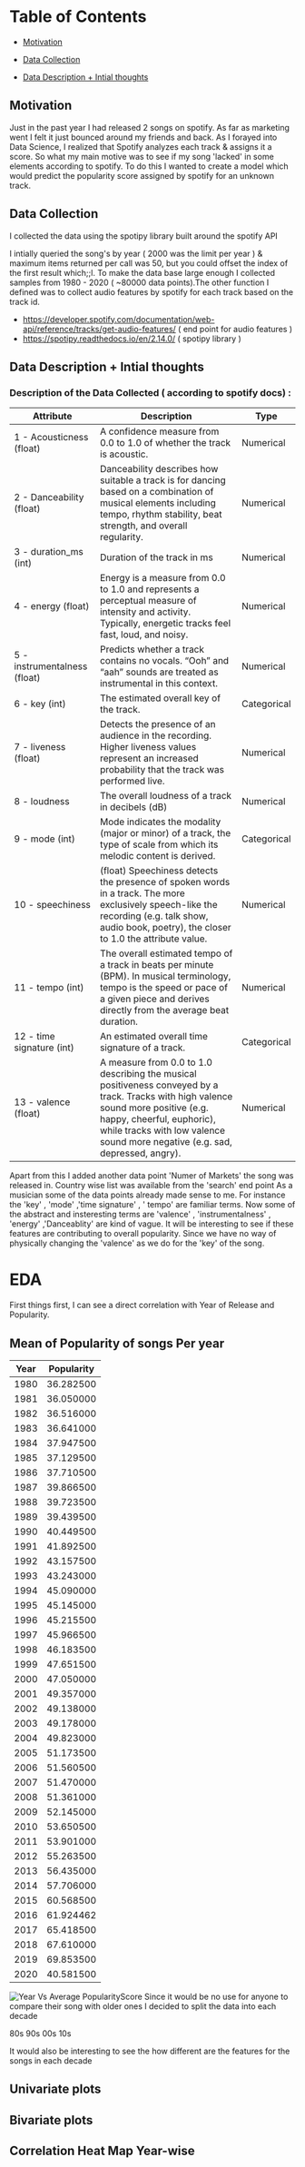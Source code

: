 # Table of Contents
* [Motivation](https://github.com/ArnabPushilal/SpotifyProject/blob/master/README.md#motivation)

* [Data Collection](https://github.com/ArnabPushilal/SpotifyProject/blob/master/README.md#data-collection)

* [Data Description + Intial thoughts](https://github.com/ArnabPushilal/SpotifyProject/blob/master/README.md#data-description--intial-thoughts)

## Motivation
Just in the past year I had released 2 songs on spotify. As far as marketing went I felt it just bounced around my friends and back. As I forayed into Data Science, I realized that Spotify analyzes each track & assigns it a score.  So what my main motive was to see if my song 'lacked' in some elements according to spotify. To do this I wanted to create a model which would predict the popularity score assigned by spotify for an unknown track.

## Data Collection
I collected the data using the spotipy library built around the spotify API

I intially queried the song's by year ( 2000 was the limit per year ) & maximum items returned per call was 50, but you could offset the index of the first result which;;l. To make the data base large enough I collected samples from 1980 - 2020 ( ~80000 data points).The other function I defined was to collect audio features by spotify for each track based on the track id.

* https://developer.spotify.com/documentation/web-api/reference/tracks/get-audio-features/ ( end point for audio features )
* https://spotipy.readthedocs.io/en/2.14.0/ ( spotipy library )

## Data Description + Intial thoughts

### Description of the Data Collected ( according to spotify docs) :
|Attribute |Description| Type |
|--- | --- | --- |
|1 - Acousticness (float) | A confidence measure from 0.0 to 1.0 of whether the track is acoustic.| Numerical|
|2 - Danceability (float)| Danceability describes how suitable a track is for dancing based on a combination of musical elements including tempo, rhythm stability, beat strength, and overall regularity.| Numerical |
|3 - duration_ms (int)| Duration of the track in ms|Numerical|
|4 - energy (float)| Energy is a measure from 0.0 to 1.0 and represents a perceptual measure of intensity and activity. Typically, energetic tracks feel fast, loud, and noisy.|Numerical|
|5 - instrumentalness (float) | Predicts whether a track contains no vocals. “Ooh” and “aah” sounds are treated as instrumental in this context. |Numerical|
|6 - key (int)| The estimated overall key of the track.| Categorical |
|7 - liveness (float)|Detects the presence of an audience in the recording. Higher liveness values represent an increased probability that the track was performed live.|Numerical|
|8 - loudness| The overall loudness of a track in decibels (dB) |Numerical|
|9 - mode (int)| Mode indicates the modality (major or minor) of a track, the type of scale from which its melodic content is derived.|Categorical |
|10 - speechiness |(float)  Speechiness detects the presence of spoken words in a track. The more exclusively speech-like the recording (e.g. talk show, audio book, poetry), the closer to 1.0 the attribute value.|Numerical|
|11 - tempo (int)| The overall estimated tempo of a track in beats per minute (BPM). In musical terminology, tempo is the speed or pace of a given piece and derives directly from the average beat duration. |Numerical|
|12 - time signature (int)|  An estimated overall time signature of a track.| Categorical |
|13 - valence (float) |  A measure from 0.0 to 1.0 describing the musical positiveness conveyed by a track. Tracks with high valence sound more positive (e.g. happy, cheerful, euphoric), while tracks with low valence sound more negative (e.g. sad, depressed, angry).| Numerical| 

Apart from this I added another data point 'Numer of Markets' the song was released in. Country wise list was available from the 'search' end point
As a musician some of the data points already made sense to me. For instance the 'key' , 'mode' ,'time signature' , ' tempo' are familiar terms. Now some of the abstract and insteresting terms are 'valence' , 'instrumentalness' , 'energy' ,'Danceablity' are kind of vague. It will be interesting to see if these features are contributing to overall popularity. Since we have no way of physically changing the 'valence' as we do for the 'key' of the song.

# EDA

First things first, I can see a direct correlation with Year of Release and Popularity. 

## Mean of Popularity of songs Per year
|Year | Popularity|
|--- | --- |
|1980 |   36.282500
|1981 |   36.050000
|1982 |   36.516000
|1983 |   36.641000
|1984 |   37.947500
|1985 |   37.129500
|1986   | 37.710500
|1987   | 39.866500
|1988   | 39.723500
|1989   | 39.439500
|1990   | 40.449500
|1991   | 41.892500
|1992   | 43.157500
|1993   | 43.243000
|1994    | 45.090000
|1995   | 45.145000
|1996   | 45.215500
|1997   | 45.966500
|1998   | 46.183500
|1999   | 47.651500
|2000   | 47.050000
|2001   | 49.357000
|2002   | 49.138000
|2003   | 49.178000
|2004   | 49.823000
|2005   | 51.173500
|2006   | 51.560500
|2007   | 51.470000
|2008   | 51.361000
|2009   | 52.145000
|2010   | 53.650500
|2011   | 53.901000
|2012   | 55.263500
|2013   | 56.435000
|2014   | 57.706000
|2015   | 60.568500
|2016   | 61.924462
|2017   | 65.418500
|2018   | 67.610000
|2019   | 69.853500
|2020   | 40.581500

![Year Vs Average PopularityScore](https://github.com/ArnabPushilal/SpotifyProject/blob/master/images/Year_vs_AvgPopScore.png)
Since it would be no use for anyone to compare their song with older ones I decided to split the data into each decade 

80s
90s
00s
10s

It would also be interesting to see the how different are the features for the songs in each decade

## Univariate plots

## Bivariate plots

## Correlation Heat Map Year-wise






